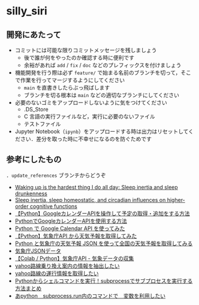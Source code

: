 # silly_siri

## 開発にあたって

- コミットには可能な限りコミットメッセージを残しましょう
  - 後で誰が何をやったのか確認する時に便利です
  - 余裕があれば `add` / `fix` / `doc` などのプレフィックスを付けましょう
- 機能開発を行う際は必ず `feature/` で始まる名前のブランチを切って，そこで作業を行ってマージするようにしてください
  - `main` を直書きしたらぶっ飛ばします
  - ブランチを切る根本は `main` などの適切なブランチにしてください
- 必要のないゴミをアップロードしないように気をつけてください
  - .DS_Store
  - C 言語の実行ファイルなど，実行に必要のないファイル
  - テストファイル
- Jupyter Notebook（`ipynb`）をアップロードする時は出力はリセットしてください．差分を取った時に不幸せになるのを防ぐためです

## 参考にしたもの
．`update_references` ブランチからどうぞ

- [Waking up is the hardest thing I do all day: Sleep inertia and sleep drunkenness](https://pubmed.ncbi.nlm.nih.gov/27692973/)
- [Sleep inertia, sleep homeostatic, and circadian influences on higher-order cognitive functions](https://www.ncbi.nlm.nih.gov/pmc/articles/PMC5124508/)
- [【Python】GoogleカレンダーAPIを操作して予定の取得・追加をする方法](https://kosuke-space.com/google-calendar-api-python)
- [PythonでGoogleカレンダーAPIを使用する方法](https://maasaablog.com/development/python/4744/)
- [Python で Google Calendar API を使ってみた](https://www.coppla-note.net/posts/tutorial/google-calendar-api/)
- [【Python】気象庁API から天気予報を取得してみた](https://qiita.com/ehjivh/items/121afaecad59a7e11c61)
- [Python と気象庁の天気予報 JSON を使って全国の天気予報を取得してみる](https://www.gis-py.com/entry/weather-json)
- [気象庁JSONデータ](https://qiita.com/michan06/items/48503631dd30275288f7)
- [【Colab / Python】気象庁API - 気象データの収集](https://qiita.com/T_Ryota/items/ef96d6575404a0fd46dd)
- [yahoo路線乗り換え案内の情報を抽出したい](https://qiita.com/hirohiroto522/items/2fc33cbc36ea8600f867)
- [yahoo路線の運行情報を取得したい](https://qiita.com/hirohiroto522/items/6ff29be1344be805ecb0)
- [Pythonからシェルコマンドを実行！subprocessでサブプロセスを実行する方法まとめ](https://dev.classmethod.jp/articles/python-subprocess-shell-command/)
- [あpython　subprocess.run内のコマンドで　変数を利用したい](https://teratail.com/questions/183775)
